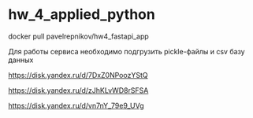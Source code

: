 # hw_4_applied_python

docker pull pavelrepnikov/hw4_fastapi_app

Для работы сервиса необходимо подгрузить pickle-файлы и csv базу данных


https://disk.yandex.ru/d/7DxZ0NPoozYStQ


https://disk.yandex.ru/d/zJhKLvWD8rSFSA


https://disk.yandex.ru/d/vn7nY_79e9_UVg
